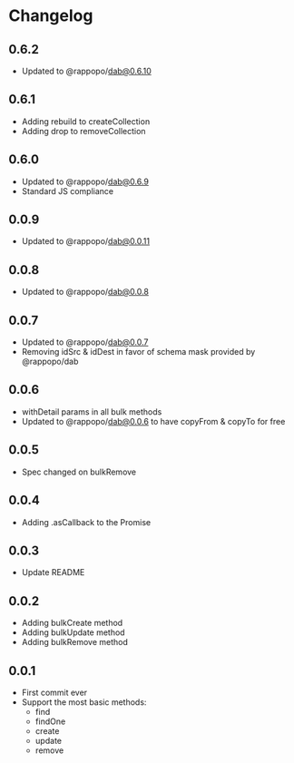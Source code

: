 # Changelog

## 0.6.2

* Updated to @rappopo/dab@0.6.10

## 0.6.1

* Adding rebuild to createCollection
* Adding drop to removeCollection

## 0.6.0

* Updated to @rappopo/dab@0.6.9
* Standard JS compliance

## 0.0.9

* Updated to @rappopo/dab@0.0.11

## 0.0.8

* Updated to @rappopo/dab@0.0.8

## 0.0.7

* Updated to @rappopo/dab@0.0.7
* Removing idSrc & idDest in favor of schema mask provided by @rappopo/dab

## 0.0.6

* withDetail params in all bulk methods
* Updated to @rappopo/dab@0.0.6 to have copyFrom & copyTo for free

## 0.0.5

* Spec changed on bulkRemove

## 0.0.4

* Adding .asCallback to the Promise

## 0.0.3

* Update README

## 0.0.2

* Adding bulkCreate method
* Adding bulkUpdate method
* Adding bulkRemove method

## 0.0.1

* First commit ever
* Support the most basic methods:
  * find
  * findOne
  * create
  * update
  * remove